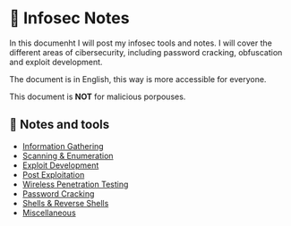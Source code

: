 # :book: Infosec Notes

In this documenht I will post my infosec tools and notes. I will cover the different areas of cibersecurity, including password cracking, obfuscation and exploit development.

The document is in English, this way is more accessible for everyone.

This document is **NOT** for malicious porpouses.

## 📔 Notes and tools

* [Information Gathering](info_gathering.md)
* [Scanning & Enumeration](scan_enum.md)
* [Exploit Development](exploit_dev.md)
* [Post Exploitation](post.md)
* [Wireless Penetration Testing](wireless.md)
* [Password Cracking](passwd_crack.md)
* [Shells & Reverse Shells](shells.md)
* [Miscellaneous](misc.md)
